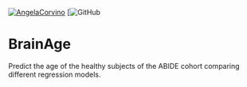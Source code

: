 
[![AngelaCorvino](https://circleci.com/gh/AngelaCorvino/BrainAge.svg?style=shield)](https://app.circleci.com/pipelines/github/AngelaCorvino/BrainAge?branch=main&filter=all)
[![GitHub](https://img.shields.io/github/license/AngelaCorvino/BrainAge?style=shield)

# BrainAge
Predict the age of the healthy subjects of the ABIDE cohort comparing different regression models.
